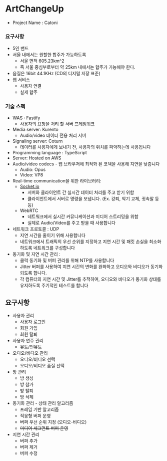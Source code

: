 # ArtChangeUp 

- Project Name : Catoni
### 요구사항

- 5인 밴드
- 서울 내에서는 원할한 합주가 가능하도록
    - 서울 면적 605.23km^2
    - 즉 서울 중심부로부터 약 25km 내에서는 합주가 가능해야 한다.
- 음질은 16bit 44.1KHz (CD의 디지털 저장 표준)
- 웹 서비스
    - 사용자 연결
    - 실제 합주
### 기술 스펙

-   WAS : Fastify
    -   사용자의 요청을 처리 할 서버 프레임워크
-   Media server: Kurento
    -   Audio/video 데이터 전용 처리 서버
-   Signaling server: Coturn
    -   데이터를 사용자에게 보내기 전, 사용자의 위치를 파악하는데 사용됩니다
-   Programming language : TypeScript
-   Server: Hosted on AWS
-   Audio/video codecs - 웹 브라우저에 최적화 된 코덱을 사용해 지연을 낮춥니다
    -   Audio: Opus
    -   Video: VP8
-   Real-time communication을 위한 라이브러리:
    -   [Socket.io](http://socket.io/)
        -   서버와 클라이언트 간 실시간 데이터 처리를 주고 받기 위함
        -   클라이언트에서 서버로 명령을 보냅니다. (Ex. 강퇴, 악기 교체, 귓속말 등등)
    -   WebRTC
        -   네트워크에서 실시간 커뮤니케이션과 미디어 스트리밍을 위함
        -   실제로 Audio/Video를 주고 받을 때 사용합니다
-   네트워크 프로토콜 : UDP
    -   지연 시간을 줄이기 위해 사용합니다
    -   네트워크에서 트래픽의 우선 순위를 지정하고 지연 시간 및 패킷 손실을 최소화하도록 네트워크를 구성합니다
-   동기화 및 지연 시간 관리 :
    -   클럭 동기화 및 버퍼 관리를 위해 NTP를 사용합니다
    -   Jitter 버퍼를 사용하여 지연 시간의 변화를 완화하고 오디오와 비디오가 동기화되도록 합니다.
    -   각 컴퓨터의 지연 시간 및 Jitter를 추적하여, 오디오와 비디오가 동기화 상태를 유지하도록 주기적인 테스트를 합니다
 
## 요구사항 
- 사용자 관리
	- 사용자 로그인
	- 회원 가입
	- 회원 탈퇴
- 사용자 연주 관리
	- 뮤트/언뮤트
- 오디오/비디오 관리
	- 오디오/비디오 선택
	- 오디오/비디오 품질 선택
- 방 관리
	- 방 생성
	- 방 참가
	- 방 탈퇴
	- 방 삭제
- 동기화 관리 - 상태 관리 알고리즘
	- 프레임 기반 알고리즘
	- 적응형 버퍼 운영
	- 버퍼 우선 순위 지정 (오디오-비디오)
	- ~~미디어 세그먼트 버퍼 운영~~
- 지연 시간 관리
	- 버퍼 추가
	- 버퍼 제거
	- 버퍼 수정
